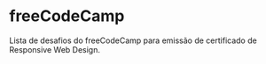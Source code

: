 # freeCodeCamp
Lista de desafios do freeCodeCamp para emissão de certificado de Responsive Web Design.

